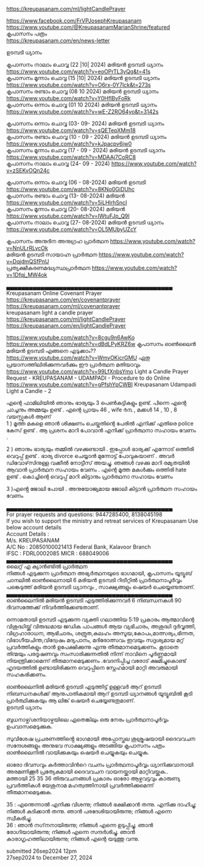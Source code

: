 
https://kreupasanam.com/ml/lightCandlePrayer        



https://www.facebook.com/FrVPJosephKreupasanam      
https://www.youtube.com/@KreupasanamMarianShrine/featured      
കൃപാസനം പത്രം     
https://kreupasanam.com/en/news-letter     

ഉടമ്പടി ധ്യാനം     

കൃപാസനം നാലാം ചൊവ്വ (22 |10| 2024) മരിയൻ ഉടമ്പടി ധ്യാനം https://www.youtube.com/watch?v=eoOPrTL3yQg&t=41s   
കൃപാസനം മൂന്നാം ചൊവ്വ (15 |10| 2024) മരിയൻ ഉടമ്പടി ധ്യാനം https://www.youtube.com/watch?v=O6rx-0Y7Ick&t=273s   
കൃപാസനം രണ്ടാം ചൊവ്വ (08 10 2024) മരിയൻ ഉടമ്പടി ധ്യാനം   https://www.youtube.com/watch?v=Y0HfIBvFoRk    
കൃപാസനം ഒന്നാം ചൊവ്വ (01 10 2024) മരിയൻ ഉടമ്പടി ധ്യാനം  https://www.youtube.com/watch?v=wE-Z2RO64yo&t=3142s    

കൃപാസനം ഒന്നാം ചൊവ്വ  (03- 09- 2024) മരിയൻ ഉടമ്പടി ധ്യാനം   https://www.youtube.com/watch?v=sQETepXMm18       
കൃപാസനം രണ്ടാം ചൊവ്വ (10 - 09 - 2024) മരിയൻ ഉടമ്പടി ധ്യാനം   https://www.youtube.com/watch?v=kJpacpv6jw0      
കൃപാസനം മൂന്നാം ചൊവ്വ (17 - 09 - 2024) മരിയൻ ഉടമ്പടി ധ്യാനം   https://www.youtube.com/watch?v=MDAAj7CoRC8    
കൃപാസനം നാലാം ചൊവ്വ (24- 09 - 2024)   https://www.youtube.com/watch?v=zSEKvOQn24c     

കൃപാസനം ഒന്നാം ചൊവ്വ (06 - 08-2024) മരിയൻ ഉടമ്പടി  https://www.youtube.com/watch?v=8KNo0GiDUhc    
കൃപാസനം രണ്ടാം ചൊവ്വ (13- 08-2024) മരിയൻ  https://www.youtube.com/watch?v=5iLHlrhSncI    
കൃപാസനം മൂന്നാം ചൊവ്വ (20- 08-2024) മരിയൻ  https://www.youtube.com/watch?v=IWtuFJp_Q9I    
കൃപാസനം നാലാം ചൊവ്വ (27- 08-2024) മരിയൻ ഉടമ്പടി ധ്യാനം  https://www.youtube.com/watch?v=OL5MUbyUZcY     


കൃപാസനം അനുദിന അനുഗ്രഹ പ്രാർത്ഥന  https://www.youtube.com/watch?v=NnULrRLycOk   
മരിയൻ ഉടമ്പടി സായാഹ്ന പ്രാർത്ഥന   https://www.youtube.com/watch?v=DqjdmQSfPnU    
പ്രത്യക്ഷീകരണമദ്ധ്യസ്ഥപ്രാർത്ഥന   https://www.youtube.com/watch?v=1Dfqj_MW4ok    

▄▄▄▄▄▄▄▄▄▄▄▄▄▄▄▄▄▄▄▄▄▄▄▄▄▄▄▄▄▄▄▄▄▄▄▄▄▄▄▄▄▄▄▄     
Kreupasanam Online Covenant Prayer      
https://kreupasanam.com/en/covenantprayer    
https://kreupasanam.com/ml/covenantprayer     
kreupasanam light a candle prayer      
https://kreupasanam.com/ml/lightCandlePrayer      
https://kreupasanam.com/en/lightCandlePrayer    

https://www.youtube.com/watch?v=8cgu9n6AwKo     
https://www.youtube.com/watch?v=dBdLPyKRZ6w കൃപാസനം ഓൺലൈൻ മരിയൻ ഉടമ്പടി എങ്ങനെ എടുക്കാം??     
https://www.youtube.com/watch?v=WmvOKicrGMU ഏതു പ്രയാസത്തിലിരിക്കുന്നവർക്കും ഈ പ്രാർത്ഥന മതിയാവും     
https://www.youtube.com/watch?v=99LfXnbsYmo Light a Candle Prayer Request - KREUPASANAM - UDAMPADI - Procedure to do Online     
https://www.youtube.com/watch?v=gPfshYpCWBI Kreupasanam Udampadi Light a Candle - 2      


എന്റെ  ഫാമിലിയിൽ  ഞാനും  ഭാര്യയും  3  പെൺകുട്ടികളും    ഉണ്ട്. പിന്നെ എന്റെ ചാച്ചനും അമ്മയും ഉണ്ട് . 
എന്റെ പ്രായം 46 , wife  ൪൩ , മക്കൾ  14 , 10 , 8  വയസ്സുകൾ ആണ്   
1  ) മൂത്ത മകളെ ഞാൻ ശിക്ഷണം  ചെയ്തതിന്റെ പേരിൽ എനിക്ക് എതിരെ police കേസ് ഉണ്ട് . ആ പ്രശനം മാറി പോവാൻ  എനിക്ക് പ്രാർത്ഥനാ സഹായം വേണം .   

2  ) ഞാനും ഭാര്യയും തമ്മിൽ വഴക്കുണ്ടായി . ഇപ്പോൾ ഭാര്യക്ക് എന്നോട് ഒത്തിരി വെറുപ്പ് ഉണ്ട് . ഭാര്യ divorce ചെയ്യാൻ മുന്നോട്ട് പോവുകയാണ് . അവർ ഡിവോഴ്‌സിനുള്ള വക്കീൽ നോട്ടീസ് അയച്ചു. ഞങ്ങൾ വഴക്കു മാറി രമ്യതയിൽ ആവാൻ പ്രാർത്ഥന സഹായം വേണം . എന്റെ മൂത്ത മകൾക്കും ഒത്തിരി hate ഉണ്ട് . കൊച്ചിന്റെ വെറുപ്പ് മാറി കിട്ടാനും പ്രാർത്ഥനാ സഹായം വേണം       

3 )എൻ്റെ  ജോലി  പോയി . അനുയോജ്യമായ  ജോലി കിട്ടാൻ പ്രാർത്ഥന സഹായം വേണം    

▄▄▄▄▄▄▄▄▄▄▄▄▄▄▄▄▄▄▄▄▄▄▄▄▄▄▄▄▄▄▄▄▄▄▄▄▄▄▄▄▄▄▄▄      
For prayer requests and questions: 9447285400, 8138045198    
If you wish to support the ministry and retreat services of Kreupasanam Use below account details     
Account Details :    
              M/s. KREUPASANAM   
              A/C No : 20850100021413
              Federal Bank, Kalavoor Branch    
              IFSC : FDRL0002085 MICR : 688049006    
▄▄▄▄▄▄▄▄▄▄▄▄▄▄▄▄▄▄▄▄▄▄▄▄▄▄▄▄▄▄▄▄▄▄▄▄▄▄▄▄▄▄▄▄      
ലൈറ്റ് എ ക്യാന്‍ണ്ടില്‍ പ്രാർത്ഥന   
നിങ്ങൾ എടുക്കുന്ന പ്രാർത്ഥന അഭ്യർത്ഥനയുടെ ഭാഗമായി, കൃപാസനം യൂട്യൂബ് ചാനലിൽ ഓൺലൈനായി 6 മരിയൻ ഉടമ്പടി റിട്രീറ്റിൽ പ്രാർത്ഥനാപൂർവ്വം പങ്കെടുത്ത് മരിയൻ ഉടമ്പടി ധ്യാനവും , സാക്ഷ്യങ്ങളും ഷെയർ ചെയ്യെണ്ടതാണ്.    
▄▄▄▄▄▄▄▄▄▄▄▄▄▄▄▄▄▄▄▄▄▄▄▄▄▄▄▄▄▄▄▄▄▄▄▄▄▄▄▄▄▄▄▄     
ഓൺലൈനിൽ മരിയൻ ഉടമ്പടി എടുത്തിരിക്കുന്നവർ 6 നിബന്ധനകൾ 90 ദിവസത്തേക്ക് നിവർത്തിക്കേണ്ടതാണ്.     

ഒന്നാമതായി ഉടമ്പടി എടുക്കുന്ന വ്യക്തി ഗലാത്തിയ 5:19 പ്രകാരം ആത്മാവിന്റെ വിശുദ്ധിയ്ക്ക് വിരുദ്ധമായ ജഡിക പാപങ്ങൾ ആയ വ്യഭിചാരം, അശുദ്ധി ദുർവൃത്തി, വിഗ്രഹാരാധന, ആഭിചാരം, ശത്രുത,കലഹം അസൂയ,കോപം,മാത്സര്യം,ഭിന്നത, വിഭാഗീയചിന്ത,വിദ്വേഷം മദ്യപാനം, മദിരോത്സവം ഇവയും സദൃശ്യമായ മറ്റ് പ്രവർത്തികളും താൻ ഉപേക്ഷിക്കുന്നു എന്നു തീരുമാനമെടുക്കണം. കൂടാതെ തിന്മയും പരദൂഷണവും സംസാരിക്കുന്നതിൽ നിന്ന് നാവിനെ പൂർണ്ണമായി നിയന്ത്രിക്കാമെന്ന് തീരുമാനമെടുക്കണം .വേദനിപ്പിച്ച വരോട് ക്ഷമിച്ചുകൊണ്ട് ഹൃദയത്തിൽ ഉണ്ടായിരിക്കുന്ന വെറുപ്പിനെ സ്നേഹമായി മാറ്റി അവരുമായി സഹകരിക്കണം.     

ഓൺലൈനിൽ മരിയൻ ഉടമ്പടി എടുത്തിട്ട് ഉള്ളവർ ആറ് ഉടമ്പടി നിബന്ധനകൾക്ക് ആനുപാതികമായി ആറ് ഉടമ്പടി ധ്യാനങ്ങൾ യൂട്യൂബിൽ കൂടി പ്രാർത്ഥിക്കുകയും ആ ലിങ്ക് ഷെയർ ചെയ്യേണ്ടതുമാണ്.     
ഉടമ്പടി ധ്യാനം    

ബുധനാഴ്ച/ശനിയാഴ്ചയിലെ ഏതെങ്കിലും ഒരു നേരം പ്രാർത്ഥനാപൂർവ്വം ഉപവാസമെടുക്കുക.      

സുവിശേഷ പ്രചരണത്തിൻ്റെ ഭാഗമായി അപ്പോസ്തല ശുശ്രൂഷയായി ദൈവവചന സന്ദേശങ്ങളും അനുഭവ സാക്ഷ്യങ്ങളും അടങ്ങിയ കൃപാസനം പത്രം ഓൺലൈനിൽ വായിക്കുകയും ഷെയർ ചെയ്യുകയും ചെയ്യുക.     

ഓരോ ദിവസവും കർത്താവിൻറെ വചനം പ്രാർത്ഥനാപൂർവ്വം ധ്യാനിക്കുവാനായി അരമണിക്കൂർ പ്രത്യേകമായി ദൈവവചന വായനയ്ക്കായി മാറ്റിവയ്ക്കുക..        
മത്തായി 25 35 36 തിരുവചനങ്ങൾ പ്രകാരം ഓരോ ആഴ്ചവട്ടവും കാരുണ്യ പ്രവർത്തികൾ യേശുനാമ മഹത്വത്തിനായി പ്രവർത്തിക്കുമെന്ന് തീരുമാനമെടുക്കുക.   
    
35 : എന്തെന്നാല്‍ എനിക്കു വിശന്നു; നിങ്ങള്‍ ഭക്ഷിക്കാന്‍ തന്നു. എനിക്കു ദാഹിച്ചു; നിങ്ങള്‍ കുടിക്കാന്‍ തന്നു. ഞാന്‍ പരദേശിയായിരുന്നു; നിങ്ങള്‍ എന്നെ സ്വീകരിച്ചു.      
36 : ഞാന്‍ നഗ്‌നനായിരുന്നു; നിങ്ങള്‍ എന്നെ ഉടുപ്പിച്ചു. ഞാന്‍ രോഗിയായിരുന്നു; നിങ്ങള്‍ എന്നെ സന്ദര്‍ശിച്ചു. ഞാന്‍ കാരാഗൃഹത്തിലായിരുന്നു; നിങ്ങള്‍ എന്റെ യടുത്തു വന്നു.        

submitted 26sep2024  12pm      
27sep2024 to December 27, 2024      








